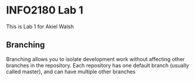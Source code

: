 # INFO2180 Lab 1
This is Lab 1 for Akiel Walsh

## Branching

Branching allows you to isolate development work without 
affecting other branches in the repository. Each repository 
has one default branch (usually called master), and can have 
multiple other branches